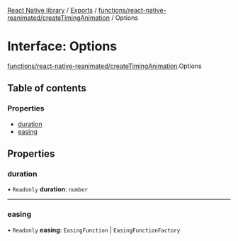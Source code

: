 [React Native library](../index.md) / [Exports](../modules.md) / [functions/react-native-reanimated/createTimingAnimation](../modules/functions_react_native_reanimated_createTimingAnimation.md) / Options

# Interface: Options

[functions/react-native-reanimated/createTimingAnimation](../modules/functions_react_native_reanimated_createTimingAnimation.md).Options

## Table of contents

### Properties

- [duration](functions_react_native_reanimated_createTimingAnimation.Options.md#duration)
- [easing](functions_react_native_reanimated_createTimingAnimation.Options.md#easing)

## Properties

### duration

• `Readonly` **duration**: `number`

___

### easing

• `Readonly` **easing**: `EasingFunction` \| `EasingFunctionFactory`
